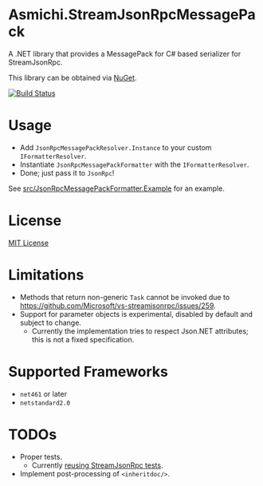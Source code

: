 # Asmichi.StreamJsonRpcMessagePack

A .NET library that provides a MessagePack for C# based serializer for StreamJsonRpc.

This library can be obtained via [NuGet](https://www.nuget.org/packages/Asmichi.StreamJsonRpcMessagePack/).

[![Build Status](https://dev.azure.com/asmichi/StreamJsonRpcMessagePack/_apis/build/status/StreamJsonRpcMessagePack-CI?branchName=master)](https://dev.azure.com/asmichi/StreamJsonRpcMessagePack/_build/latest?definitionId=3&branchName=master)

# Usage

- Add `JsonRpcMessagePackResolver.Instance` to your custom `IFormatterResolver`.
- Instantiate `JsonRpcMessagePackFormatter` with the `IFormatterResolver`.
- Done; just pass it to `JsonRpc`!

See [src/JsonRpcMessagePackFormatter.Example](src/JsonRpcMessagePackFormatter.Example/) for an example.

# License

[MIT License](LICENSE)

# Limitations

- Methods that return non-generic `Task` cannot be invoked due to https://github.com/Microsoft/vs-streamjsonrpc/issues/259.
- Support for parameter objects is experimental, disabled by default and subject to change.
    - Currently the implementation tries to respect Json.NET attributes; this is not a fixed specification.

# Supported Frameworks

- `net461` or later
- `netstandard2.0`

# TODOs

- Proper tests.
    - Currently [reusing StreamJsonRpc tests](https://github.com/asmichi/vs-streamjsonrpc/commits/TestStreamJsonRpcMessagePack).
- Implement post-processing of `<inheritdoc/>`.
